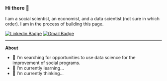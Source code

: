 ### Hi there 👋

I am a social scientist, an economist, and a data scientist (not sure in which order). I am in the process of building this page.

[![Linkedin Badge](https://img.shields.io/badge/-yabramuvdi-blue?style=flat-square&logo=Linkedin&logoColor=white&link=https://www.linkedin.com/in/yabra-muvdi///)](https://www.linkedin.com/in/yabra-muvdi/) [![Gmail Badge](https://img.shields.io/badge/-yabran.muvdi@gmail.com-c14438?style=flat-square&logo=Gmail&logoColor=white&link=mailto:yabran.muvdi@gmail.com)](mailto:yabran.muvdi@gmail.com)


---

**About**

- 🔭 I’m searching for opportunities to use data science for the improvement of social programs. 
- 🌱 I’m currently learning...
- 🤔 I’m currently thinking...

<!-- a normal html comment -->


